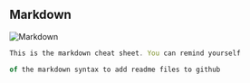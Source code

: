 ## Markdown

![Markdown](https://markdown-here.com/img/icon256.png "markdown logo")

 ```javascript
This is the markdown cheat sheet. You can remind yourself  

of the markdown syntax to add readme files to github 
```
